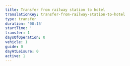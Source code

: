 ```yaml
---
title: Transfer from railway station to hotel
translationKey: transfer-from-railway-station-to-hotel
type: transfer
duration: '00:15'
startTime: ''
transfer: 1
daysOfOperation: 0
vehicle: 1
guide: 0
dayAtLeisure: 0
active: 1
---
```

